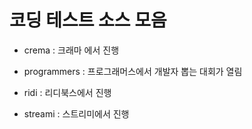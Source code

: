 # 코딩 테스트 소스 모음

- crema : 크래마 에서 진행

- programmers : 프로그래머스에서 개발자 뽑는 대회가 열림

- ridi : 리디북스에서 진행

- streami : 스트리미에서 진행